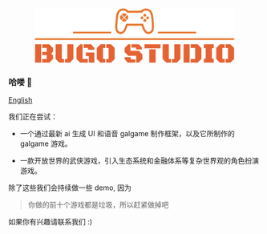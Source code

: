 <br>

<p align="center">
<img src="https://github.com/bugu-studio/.github/blob/main/bugo-studio-logo/svg/logo-no-background.svg" style="width:400px;" />
</p>

### 哈喽 👋

[English](./README.md)

我们正在尝试：

-  一个通过最新 ai 生成 UI 和语音 galgame 制作框架，以及它所制作的 galgame 游戏。

-  一款开放世界的武侠游戏，引入生态系统和金融体系等复杂世界观的角色扮演游戏。

除了这些我们会持续做一些 demo, 因为

> 你做的前十个游戏都是垃圾，所以赶紧做掉吧

如果你有兴趣请联系我们 :)
